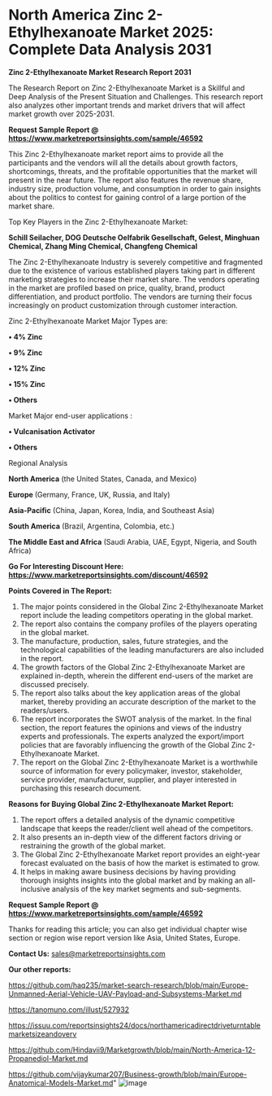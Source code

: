 # North America Zinc 2-Ethylhexanoate Market 2025: Complete Data Analysis 2031

<strong>Zinc 2-Ethylhexanoate Market Research Report 2031</strong>

The Research Report on Zinc 2-Ethylhexanoate Market is a Skillful and Deep Analysis of the Present Situation and Challenges. This research report also analyzes other important trends and market drivers that will affect market growth over 2025-2031.

<strong>Request Sample Report @ <a href=https://www.marketreportsinsights.com/sample/46592>https://www.marketreportsinsights.com/sample/46592</a></strong>

This Zinc 2-Ethylhexanoate market report aims to provide all the participants and the vendors will all the details about growth factors, shortcomings, threats, and the profitable opportunities that the market will present in the near future. The report also features the revenue share, industry size, production volume, and consumption in order to gain insights about the politics to contest for gaining control of a large portion of the market share.

Top Key Players in the Zinc 2-Ethylhexanoate Market:

<strong>Schill Seilacher, DOG Deutsche Oelfabrik Gesellschaft, Gelest, Minghuan Chemical, Zhang Ming Chemical, Changfeng Chemical</strong>

The Zinc 2-Ethylhexanoate Industry is severely competitive and fragmented due to the existence of various established players taking part in different marketing strategies to increase their market share. The vendors operating in the market are profiled based on price, quality, brand, product differentiation, and product portfolio. The vendors are turning their focus increasingly on product customization through customer interaction.

Zinc 2-Ethylhexanoate Market Major Types are:

<strong>•  4% Zinc

•  9% Zinc

•  12% Zinc

•  15% Zinc

•  Others</strong>

Market Major end-user applications :

<strong>•  Vulcanisation Activator

•  Others</strong>

Regional Analysis

</u><strong><b>North America</b></strong> (the United States, Canada, and Mexico)

<strong><b>Europe </b></strong>(Germany, France, UK, Russia, and Italy)

<strong><b>Asia-Pacific</b></strong> (China, Japan, Korea, India, and Southeast Asia)

<strong><b>South America</b></strong> (Brazil, Argentina, Colombia, etc.)

<strong><b>The Middle East and Africa</b></strong> (Saudi Arabia, UAE, Egypt, Nigeria, and South Africa)

<strong>Go For Interesting Discount Here: <a href=https://www.marketreportsinsights.com/discount/46592>https://www.marketreportsinsights.com/discount/46592</a></strong>

<strong>Points Covered in The Report:</strong>
<ol>
  <li>The major points considered in the Global Zinc 2-Ethylhexanoate Market report include the leading competitors operating in the global market.</li>
  <li>The report also contains the company profiles of the players operating in the global market.</li>
  <li>The manufacture, production, sales, future strategies, and the technological capabilities of the leading manufacturers are also included in the report.</li>
  <li>The growth factors of the Global Zinc 2-Ethylhexanoate Market are explained in-depth, wherein the different end-users of the market are discussed precisely.</li>
  <li>The report also talks about the key application areas of the global market, thereby providing an accurate description of the market to the readers/users.</li>
  <li>The report incorporates the SWOT analysis of the market. In the final section, the report features the opinions and views of the industry experts and professionals. The experts analyzed the export/import policies that are favorably influencing the growth of the Global Zinc 2-Ethylhexanoate Market.</li>
  <li>The report on the Global Zinc 2-Ethylhexanoate Market is a worthwhile source of information for every policymaker, investor, stakeholder, service provider, manufacturer, supplier, and player interested in purchasing this research document.</li>
</ol>
<strong>Reasons for Buying Global Zinc 2-Ethylhexanoate Market Report:</strong>

<ol>
  <li>The report offers a detailed analysis of the dynamic competitive landscape that keeps the reader/client well ahead of the competitors.</li>
  <li>It also presents an in-depth view of the different factors driving or restraining the growth of the global market.</li>
  <li>The Global Zinc 2-Ethylhexanoate Market report provides an eight-year forecast evaluated on the basis of how the market is estimated to grow.</li>
  <li>It helps in making aware business decisions by having providing thorough insights insights into the global market and by making an all-inclusive analysis of the key market segments and sub-segments.</li>
</ol>
<strong>Request Sample Report @ <a href=https://www.marketreportsinsights.com/sample/46592>https://www.marketreportsinsights.com/sample/46592</a></strong>


Thanks for reading this article; you can also get individual chapter wise section or region wise report version like Asia, United States, Europe.

<strong>Contact Us:</strong>
sales@marketreportsinsights.com

<strong>Our other reports:</strong>

<a href=https://github.com/haq235/market-search-research/blob/main/Europe-Unmanned-Aerial-Vehicle-UAV-Payload-and-Subsystems-Market.md>https://github.com/haq235/market-search-research/blob/main/Europe-Unmanned-Aerial-Vehicle-UAV-Payload-and-Subsystems-Market.md</a>

<a href=https://tanomuno.com/illust/527932>https://tanomuno.com/illust/527932</a>

<a href=https://issuu.com/reportsinsights24/docs/northamericadirectdriveturntablemarketsizeandoverv>https://issuu.com/reportsinsights24/docs/northamericadirectdriveturntablemarketsizeandoverv</a>

<a href=https://github.com/Hindavii9/Marketgrowth/blob/main/North-America-12-Propanediol-Market.md>https://github.com/Hindavii9/Marketgrowth/blob/main/North-America-12-Propanediol-Market.md</a>

<a href=https://github.com/vijaykumar207/Business-growth/blob/main/Europe-Anatomical-Models-Market.md>https://github.com/vijaykumar207/Business-growth/blob/main/Europe-Anatomical-Models-Market.md</a>"
![image](https://github.com/user-attachments/assets/4a70da1d-7488-45b0-a690-4d79335c594e)
